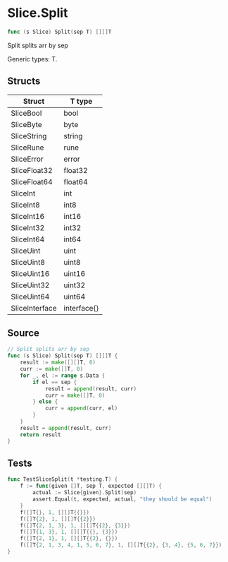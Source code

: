 # Slice.Split

```go
func (s Slice) Split(sep T) [][]T
```

Split splits arr by sep

Generic types: T.

## Structs

| Struct | T type |
| ------ | ------ |
| SliceBool | bool |
| SliceByte | byte |
| SliceString | string |
| SliceRune | rune |
| SliceError | error |
| SliceFloat32 | float32 |
| SliceFloat64 | float64 |
| SliceInt | int |
| SliceInt8 | int8 |
| SliceInt16 | int16 |
| SliceInt32 | int32 |
| SliceInt64 | int64 |
| SliceUint | uint |
| SliceUint8 | uint8 |
| SliceUint16 | uint16 |
| SliceUint32 | uint32 |
| SliceUint64 | uint64 |
| SliceInterface | interface{} |

## Source

```go
// Split splits arr by sep
func (s Slice) Split(sep T) [][]T {
	result := make([][]T, 0)
	curr := make([]T, 0)
	for _, el := range s.Data {
		if el == sep {
			result = append(result, curr)
			curr = make([]T, 0)
		} else {
			curr = append(curr, el)
		}
	}
	result = append(result, curr)
	return result
}
```

## Tests

```go
func TestSliceSplit(t *testing.T) {
	f := func(given []T, sep T, expected [][]T) {
		actual := Slice{given}.Split(sep)
		assert.Equal(t, expected, actual, "they should be equal")
	}
	f([]T{}, 1, [][]T{{}})
	f([]T{2}, 1, [][]T{{2}})
	f([]T{2, 1, 3}, 1, [][]T{{2}, {3}})
	f([]T{1, 3}, 1, [][]T{{}, {3}})
	f([]T{2, 1}, 1, [][]T{{2}, {}})
	f([]T{2, 1, 3, 4, 1, 5, 6, 7}, 1, [][]T{{2}, {3, 4}, {5, 6, 7}})
}
```